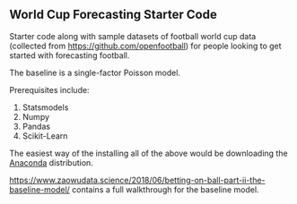 ## World Cup Forecasting Starter Code

Starter code along with sample datasets of football world cup data (collected from https://github.com/openfootball) for people looking to get started with forecasting football.

The baseline is a single-factor Poisson model.

Prerequisites include:

1. Statsmodels
2. Numpy
3. Pandas
4. Scikit-Learn

The easiest way of the installing all of the above would be downloading the [Anaconda](https://www.anaconda.com/) distribution.

https://www.zaowudata.science/2018/06/betting-on-ball-part-ii-the-baseline-model/ contains a full walkthrough for the baseline model.